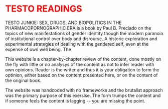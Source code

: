 # <span style="color:red">TESTO READINGS</span>

TESTO JUNKIE: SEX, DRUGS, AND BIOPOLITICS IN THE PHARMACOPORNOGRAPHIC ERA is a book by Paul B. Preciado on the topics of new manifestations of gender identity though the modern paranoia of institutional control over body and disrourse. A historic exploration and experimental strategies of dealing with the gendered self, even at the expense of own well being. The

This website is a chapter-by-chapter review of the content, done mostly on the fly with little or no analysys of the content as not to infer reader with own opinions. Reader is the writer and thus it is your obligation to form the optinion, either based on the content presented here, or on the content of the original book.

The website was handcoded with no frameworks and the brutalist approach was the primary purpose of this exersise. The form trumps the content and if someone feels the content is lagging -- you are missing the point.